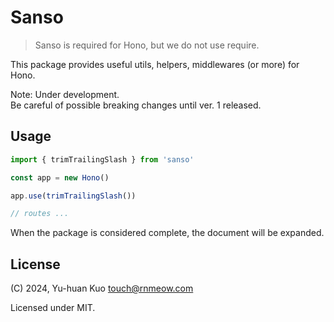# Sanso

> Sanso is required for Hono, but we do not use require.

This package provides useful utils, helpers, middlewares (or more) for Hono.

Note: Under development.  
Be careful of possible breaking changes until ver. 1 released.

## Usage

```ts
import { trimTrailingSlash } from 'sanso'

const app = new Hono()

app.use(trimTrailingSlash())

// routes ...
```

When the package is considered complete, the document will be expanded.

## License

(C) 2024, Yu-huan Kuo <touch@rnmeow.com>

Licensed under MIT.
